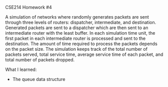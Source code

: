 CSE214 Homework #4

A simulation of networks where randomly generates packets are sent through three levels of routers: dispatcher, intermediate, and destination. 
Generated packets are sent to a dispatcher which are then sent to an intermediate router with the least buffer. In each simulation time unit, the 
first packet in each intermediate router is processed and sent to the destination. The amount of time required to process the packets depends on 
the packet size. The simulation keeps track of the total number of packets served, total service time, average service time of each packet, and 
total number of packets dropped.

What I learned:
 - The queue data structure